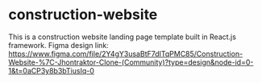 # construction-website
This is a construction website landing page template built in React.js framework.
Figma design link: https://www.figma.com/file/2Y4gY3usaBtF7dITqPMC85/Construction-Website-%7C-Jhontraktor-Clone-(Community)?type=design&node-id=0-1&t=0aCP3y8b3bTiusIq-0
